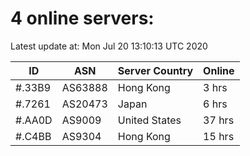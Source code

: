 # 4 online servers:

Latest update at: Mon Jul 20 13:10:13 UTC 2020

| ID | ASN | Server Country | Online |
| -- | --- | -------------- | ------ |
| #.33B9 | AS63888 | Hong Kong | 3 hrs |
| #.7261 | AS20473 | Japan | 6 hrs |
| #.AA0D | AS9009 | United States | 37 hrs |
| #.C4BB | AS9304 | Hong Kong | 15 hrs |

